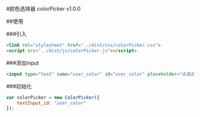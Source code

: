 #颜色选择器 colorPicker v1.0.0

##使用

###引入

```html
<link rel="stylesheet" href="../dist/css/colorPicker.css">
<script src="../dist/js/colorPicker.js"></script>
```

###添加input

```html
<input type="text" name="user_color" id="user_color" placeholder="点击选择颜色">
```
    
###初始化

```javascript
var colorPicker = new ColorPicker({
    textInput_id: "user_color"
});
```
